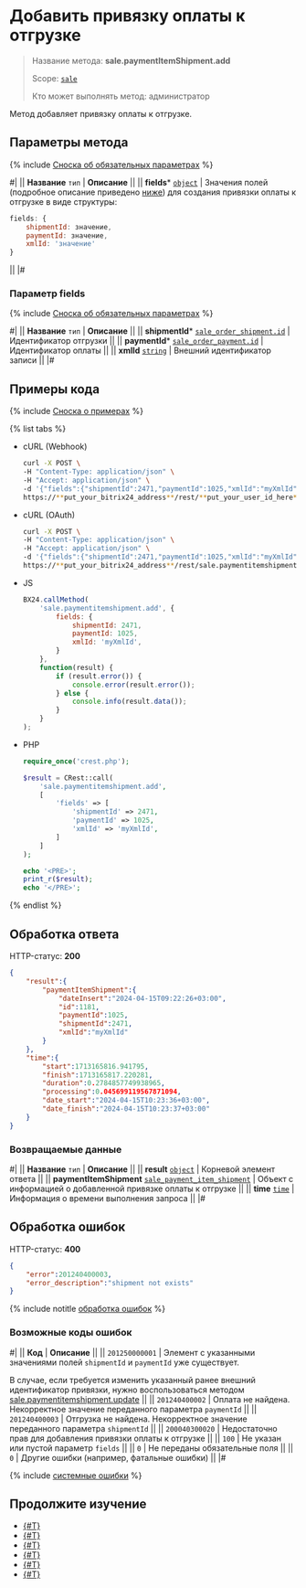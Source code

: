 # Добавить привязку оплаты к отгрузке

> Название метода: **sale.paymentItemShipment.add**
>
> Scope: [`sale`](../../scopes/permissions.md)
>
> Кто может выполнять метод: администратор

Метод добавляет привязку оплаты к отгрузке.

## Параметры метода

{% include [Сноска об обязательных параметрах](../../../_includes/required.md) %}

#|
|| **Название**
`тип` | **Описание** ||
|| **fields***
[`object`](../../data-types.md) | Значения полей (подробное описание приведено [ниже](#parametr-fields)) для создания привязки оплаты к отгрузке в виде структуры:

```js
fields: {
    shipmentId: значение,
    paymentId: значение,
    xmlId: 'значение'
}
```

||
|#

### Параметр fields

{% include [Сноска об обязательных параметрах](../../../_includes/required.md) %}

#|
|| **Название**
`тип` | **Описание** ||
|| **shipmentId***
[`sale_order_shipment.id`](../data-types.md) | Идентификатор отгрузки ||
|| **paymentId***
[`sale_order_payment.id`](../data-types.md) | Идентификатор оплаты ||
|| **xmlId**
[`string`](../../data-types.md) | Внешний идентификатор записи ||
|#

## Примеры кода

{% include [Сноска о примерах](../../../_includes/examples.md) %}

{% list tabs %}

- cURL (Webhook)

    ```bash
    curl -X POST \
    -H "Content-Type: application/json" \
    -H "Accept: application/json" \
    -d '{"fields":{"shipmentId":2471,"paymentId":1025,"xmlId":"myXmlId"}}' \
    https://**put_your_bitrix24_address**/rest/**put_your_user_id_here**/**put_your_webbhook_here**/sale.paymentitemshipment.add
    ```

- cURL (OAuth)

    ```bash
    curl -X POST \
    -H "Content-Type: application/json" \
    -H "Accept: application/json" \
    -d '{"fields":{"shipmentId":2471,"paymentId":1025,"xmlId":"myXmlId"},"auth":"**put_access_token_here**"}' \
    https://**put_your_bitrix24_address**/rest/sale.paymentitemshipment.add
    ```

- JS

    ```js
    BX24.callMethod(
        'sale.paymentitemshipment.add', {
            fields: {
                shipmentId: 2471,
                paymentId: 1025,
                xmlId: 'myXmlId',
            }
        },
        function(result) {
            if (result.error()) {
                console.error(result.error());
            } else {
                console.info(result.data());
            }
        }
    );
    ```

- PHP

    ```php
    require_once('crest.php');

    $result = CRest::call(
        'sale.paymentitemshipment.add',
        [
            'fields' => [
                'shipmentId' => 2471,
                'paymentId' => 1025,
                'xmlId' => 'myXmlId',
            ]
        ]
    );

    echo '<PRE>';
    print_r($result);
    echo '</PRE>';
    ```

{% endlist %}

## Обработка ответа

HTTP-статус: **200**

```json
{
    "result":{
        "paymentItemShipment":{
            "dateInsert":"2024-04-15T09:22:26+03:00",
            "id":1181,
            "paymentId":1025,
            "shipmentId":2471,
            "xmlId":"myXmlId"
        }
    },
    "time":{
        "start":1713165816.941795,
        "finish":1713165817.220281,
        "duration":0.2784857749938965,
        "processing":0.045699119567871094,
        "date_start":"2024-04-15T10:23:36+03:00",
        "date_finish":"2024-04-15T10:23:37+03:00"
    }
}
```

### Возвращаемые данные

#|
|| **Название**
`тип` | **Описание** ||
|| **result**
[`object`](../../data-types.md) | Корневой элемент ответа ||
|| **paymentItemShipment**
[`sale_payment_item_shipment`](../data-types.md) | Объект с информацией о добавленной привязке оплаты к отгрузке ||
|| **time**
[`time`](../../data-types.md) | Информация о времени выполнения запроса ||
|#

## Обработка ошибок

HTTP-статус: **400**

```json
{
    "error":201240400003,
    "error_description":"shipment not exists"
}
```

{% include notitle [обработка ошибок](../../../_includes/error-info.md) %}

### Возможные коды ошибок

#|
|| **Код** | **Описание** ||
|| `201250000001` | Элемент с указанными значениями полей `shipmentId` и `paymentId` уже существует.
 
В случае, если требуется изменить указанный ранее внешний идентификатор привязки, нужно воспользоваться методом [sale.paymentitemshipment.update](./sale-payment-item-shipment-update.md)
||
|| `201240400002` | Оплата не найдена. Некорректное значение переданного параметра `paymentId` ||
|| `201240400003` | Отгрузка не найдена. Некорректное значение переданного параметра `shipmentId` ||
|| `200040300020` | Недостаточно прав для добавления привязки оплаты к отгрузке ||
|| `100` | Не указан или пустой параметр `fields` ||
|| `0` | Не переданы обязательные поля ||
|| `0` | Другие ошибки (например, фатальные ошибки) ||
|#

{% include [системные ошибки](../../../_includes/system-errors.md) %}

## Продолжите изучение 

- [{#T}](./index.md)
- [{#T}](./sale-payment-item-shipment-update.md)
- [{#T}](./sale-payment-item-shipment-get.md)
- [{#T}](./sale-payment-item-shipment-list.md)
- [{#T}](./sale-payment-item-shipment-delete.md)
- [{#T}](./sale-payment-item-shipment-get-fields.md)